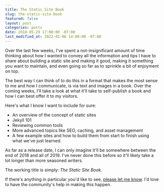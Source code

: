 ```yaml
---
title: The Static Site Book
slug: the-static-site-book
featured: false
layout: post
categories: posts
date: 2018-05-29 17:00:00 -07:00
last_modified_at: 2022-02-06 14:00:00 -07:00
---
```


Over the last few weeks, I've spent a not-insignificant amount of time thinking about how I wanted to convey all the information and tips I have to share about building a static site and making it good, making it something you want to maintain, and even going so far as to sprinkle a bit of enjoyment on top.

The best way I can think of to do this in a format that makes the most sense to me and how I communicate, is via text and images in a book. Over the coming weeks, I'll take a look at what it'll take to self-publish a book and how I can best offer it to my visitors.

Here's what I know I want to include for sure:

- An overview of the concept of static sites
- Jekyll 101
- Reviewing common tools
- More advanced topics like SEO, caching, and asset management
- A few example sites and how to build them from start to finish using what we've just learned.

As far as a release date, I can only imagine it'll be somewhere between the end of 2018 and all of 2019. I've never done this before so it'll likely take a lot longer than more seasoned writers.

The working title is simply: _The Static Site Book_.

If there's anything in particular you'd like to see, [please let me know](/contact/). I'd love to have the community's help in making this happen.

